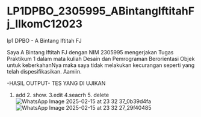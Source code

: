 # LP1DPBO_2305995_ABintangIftitahFj_IlkomC12023
lp1 DPBO - A Bintang Iftitah FJ

Saya A Bintang Iftitah FJ dengan NIM 2305995 mengerjakan Tugas Praktikum 1 dalam mata kuliah Desain dan Pemrograman Berorientasi Objek untuk keberkahanNya maka saya tidak melakukan kecurangan seperti yang telah dispesifikasikan. Aamiin.

-HASIL OUTPUT-
TES YANG DI UJIKAN
1. add 2. show. 3.edit 4.seacrh 5. delete
![WhatsApp Image 2025-02-15 at 23 32 37_0b39d4fa](https://github.com/user-attachments/assets/ec33d97b-9812-4e1c-8fb4-995a5697e790)
![WhatsApp Image 2025-02-15 at 23 32 27_29f40485](https://github.com/user-attachments/assets/b70edc1f-1783-42f8-b1a0-056297f2126d)
